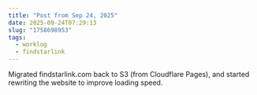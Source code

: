 ```yaml
---
title: "Post from Sep 24, 2025"
date: 2025-09-24T07:29:13
slug: "1758698953"
tags:
  - worklog
  - findstarlink
---
```


Migrated findstarlink.com back to S3 (from Cloudflare Pages), and started rewriting the website to improve loading speed.